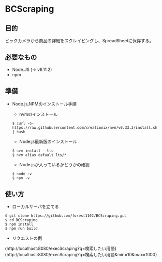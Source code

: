 # BCScraping

## 目的
ビックカメラから商品の詳細をスクレイピングし、SpreadSheetに保存する。

## 必要なもの
- Node.JS (-> v8.11.2)
- npm

## 準備


* Node.js,NPMのインストール手順

	* nvmのインストール
	
	```
	$ curl -o- https://raw.githubusercontent.com/creationix/nvm/v0.33.3/install.sh | bash
	```
	
	* Node.js最新版のインストール
	
	```
	$ nvm install --lts
	$ nvm alias default lts/*
	```
	
	* Node.jsが入っているかどうかの確認
	
	```
	$ node -v
	$ npm -v
	```
	

## 使い方

* ローカルサーバを立てる

```
$ git clone https://github.com/forest1102/BCScraping.git
$ cd BCScraping
$ npm install
$ npm run build
```

* リクエストの例

(http://localhost:8080/execScraping?q=検索したい用語)  
(http://localhost:8080/execScraping?q=検索したい用語&min=10&max=1000)


